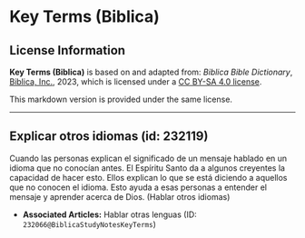 # Key Terms (Biblica)

## License Information

**Key Terms (Biblica)** is based on and adapted from: _Biblica Bible Dictionary_, [Biblica, Inc.](https://www.biblica.com/), 2023, which is licensed under a [CC BY-SA 4.0 license](https://creativecommons.org/licenses/by-sa/4.0/legalcode.en).

This markdown version is provided under the same license.



--------------------------------

## Explicar otros idiomas (id: 232119)

Cuando las personas explican el significado de un mensaje hablado en un idioma que no conocían antes. El Espíritu Santo da a algunos creyentes la capacidad de hacer esto. Ellos explican lo que se está diciendo a aquellos que no conocen el idioma. Esto ayuda a esas personas a entender el mensaje y aprender acerca de Dios. (Hablar otros idiomas)

* **Associated Articles:** Hablar otras lenguas  (ID: `232066@BiblicaStudyNotesKeyTerms`)

